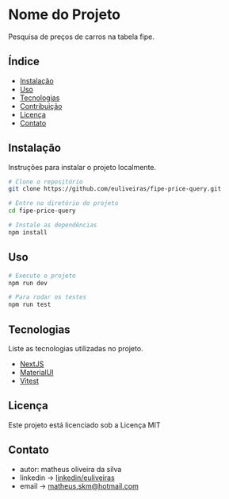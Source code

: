 # Nome do Projeto

Pesquisa de preços de carros na tabela fipe.

## Índice

- [Instalação](#instalação)
- [Uso](#uso)
- [Tecnologias](#tecnologias)
- [Contribuição](#contribuição)
- [Licença](#licença)
- [Contato](#contato)

## Instalação

Instruções para instalar o projeto localmente.

```bash
# Clone o repositório
git clone https://github.com/euliveiras/fipe-price-query.git

# Entre no diretório do projeto
cd fipe-price-query

# Instale as dependências
npm install
```

## Uso

```bash
# Execute o projeto
npm run dev
```

```bash
# Para rodar os testes
npm run test
```

## Tecnologias

Liste as tecnologias utilizadas no projeto.

- [NextJS](https://nextjs.org/)
- [MaterialUI](https://mui.com/)
- [Vitest](https://vitest.dev/)

## Licença

Este projeto está licenciado sob a Licença MIT 

## Contato

- autor: matheus oliveira da silva
- linkedin -> [linkedin/euliveiras](https://www.linkedin.com/in/euliveiras/) 
- email -> matheus.skm@hotmail.com

